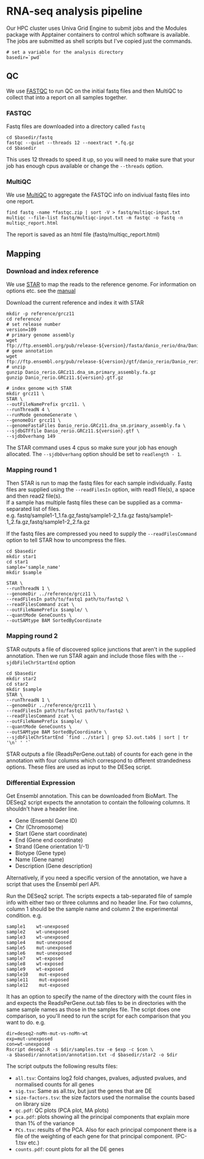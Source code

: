 # RNA-seq analysis pipeline

Our HPC cluster uses Univa Grid Engine to submit jobs and the Modules package with Apptainer containers to control which software is available. The jobs are submitted as shell scripts but I've copied just the commands.

```
# set a variable for the analysis directory
basedir=`pwd`
```

## QC

We use [FASTQC](https://www.bioinformatics.babraham.ac.uk/projects/fastqc/) to run QC on the initial fastq files and then MultiQC to collect that into a report on all samples together.

### FASTQC

Fastq files are downloaded into a directory called `fastq`  

```
cd $basedir/fastq
fastqc --quiet --threads 12 --noextract *.fq.gz
cd $basedir
```

This uses 12 threads to speed it up, so you will need to make sure that your job has enough cpus available or change the `--threads` option.

### MultiQC

We use [MultiQC](https://multiqc.info/) to aggregate the FASTQC info on indiviual fastq files into one report.

```
find fastq -name *fastqc.zip | sort -V > fastq/multiqc-input.txt
multiqc --file-list fastq/multiqc-input.txt -m fastqc -o fastq -n multiqc_report.html
```

The report is saved as an html file (fastq/multiqc_report.html)

## Mapping

### Download and index reference

We use [STAR](https://github.com/alexdobin/STAR) to map the reads to the reference genome. For information on options etc. see the [manual](https://github.com/alexdobin/STAR/blob/master/doc/STARmanual.pdf)

Download the current reference and index it with STAR
```
mkdir -p reference/grcz11
cd reference/
# set release number
version=109
# primary genome assembly
wget ftp://ftp.ensembl.org/pub/release-${version}/fasta/danio_rerio/dna/Danio_rerio.GRCz11.dna_sm.primary_assembly.fa.gz
# gene annotation
wget ftp://ftp.ensembl.org/pub/release-${version}/gtf/danio_rerio/Danio_rerio.GRCz11.${version}.gtf.gz
# unzip
gunzip Danio_rerio.GRCz11.dna_sm.primary_assembly.fa.gz
gunzip Danio_rerio.GRCz11.${version}.gtf.gz

# index genome with STAR
mkdir grcz11 \
STAR \
--outFileNamePrefix grcz11. \
--runThreadN 4 \
--runMode genomeGenerate \
--genomeDir grcz11 \
--genomeFastaFiles Danio_rerio.GRCz11.dna_sm.primary_assembly.fa \
--sjdbGTFfile Danio_rerio.GRCz11.${version}.gtf \
--sjdbOverhang 149
```

The STAR command uses 4 cpus so make sure your job has enough allocated. The `--sjdbOverhang` option should be set to `readlength - 1`.

### Mapping round 1

Then STAR is run to map the fastq files for each sample individually. Fastq files are supplied using the `--readFilesIn` option, with read1 file(s), a space and then read2 file(s).  
If a sample has multiple fastq files these can be supplied as a comma-separated list of files.  
e.g. fastq/sample1-1_1.fa.gz,fastq/sample1-2_1.fa.gz fastq/sample1-1_2.fa.gz,fastq/sample1-2_2.fa.gz

If the fastq files are compressed you need to supply the `--readFilesCommand` option to tell STAR how to uncompress the files.

```
cd $basedir
mkdir star1
cd star1
sample='sample_name'
mkdir $sample

STAR \
--runThreadN 1 \
--genomeDir ../reference/grcz11 \
--readFilesIn path/to/fastq1 path/to/fastq2 \
--readFilesCommand zcat \
--outFileNamePrefix $sample/ \
--quantMode GeneCounts \
--outSAMtype BAM SortedByCoordinate
```

### Mapping round 2

STAR outputs a file of discovered splice junctions that aren't in the supplied annotation. Then we run STAR again and include those files with the `--sjdbFileChrStartEnd` option

```
cd $basedir
mkdir star2
cd star2
mkdir $sample
STAR \
--runThreadN 1 \
--genomeDir ../reference/grcz11 \
--readFilesIn path/to/fastq1 path/to/fastq2 \
--readFilesCommand zcat \
--outFileNamePrefix $sample/ \
--quantMode GeneCounts \
--outSAMtype BAM SortedByCoordinate \
--sjdbFileChrStartEnd `find ../star1 | grep SJ.out.tab$ | sort | tr '\n' ' '`
```

STAR outputs a file (ReadsPerGene.out.tab) of counts for each gene in the annotation with four columns which correspond to different strandedness options. These files are used as input to the DESeq script.

### Differential Expression

Get Ensembl annotation. This can be downloaded from BioMart. The DESeq2 script expects the annotation to contain the following columns. It shouldn't have a header line.

- Gene (Ensembl Gene ID)
- Chr (Chromosome)
- Start (Gene start coordinate)
- End (Gene end coordinate)
- Strand (Gene orientation 1/-1)
- Biotype (Gene type)
- Name (Gene name)
- Description (Gene description)

Alternatively, if you need a specific version of the annotation, we have a script that uses the Ensembl perl API.

Run the DESeq2 script. The scripts expects a tab-separated file of sample info with either two or three columns and no header line. For two columns, column 1 should be the sample name and column 2 the experimental condition. e.g.  

```
sample1    wt-unexposed
sample2    wt-unexposed
sample3    wt-unexposed
sample4    mut-unexposed
sample5    mut-unexposed
sample6    mut-unexposed
sample7    wt-exposed
sample8    wt-exposed
sample9    wt-exposed
sample10    mut-exposed
sample11    mut-exposed
sample12    mut-exposed
```

It has an option to specify the name of the directory with the count files in and expects the ReadsPerGene.out.tab files to be in directories with the same sample names as those in the samples file.
The script does one comparison, so you'll need to run the script for each comparison that you want to do. e.g.  

```
dir=deseq2-noMn-mut-vs-noMn-wt
exp=mut-unexposed
con=wt-unexposed
Rscript deseq2.R -s $dir/samples.tsv -e $exp -c $con \
-a $basedir/annotation/annotation.txt -d $basedir/star2 -o $dir
```

The script outputs the following results files:

- `all.tsv`: Contains log2 fold changes, pvalues, adjusted pvalues, and normalised counts for all genes
- `sig.tsv`: Same as all.tsv, but just the genes that are DE
- `size-factors.tsv`: the size factors used the normalise the counts based on library size
- `qc.pdf`: QC plots (PCA plot, MA plots)
- `pca.pdf`: plots showing all the principal components that explain more than 1% of the variance
- `PCs.tsv`: results of the PCA. Also for each principal component there is a file of the weighting of each gene for that principal component. (PC-1.tsv etc.)
- `counts.pdf`: count plots for all the DE genes
